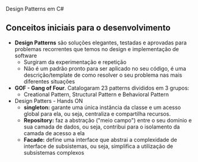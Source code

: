 Design Patterns em C#

## Conceitos iniciais para o desenvolvimento
+ **Design Patterns** são soluções elegantes, testadas e aprovadas para problemas recorrentes que temos no design e implementação de software
  + Surgiram da experimentação e repetição
  + Não é um padrão pronto para ser aplicado no seu código, é uma descrição/template de como resolver o seu problema nas mais diferentes situações
+ **GOF - Gang of Four**. Catalogaram 23 patterns divididos em 3 grupos:
  + Creational Pattern, Structural Pattern e Behavioral Pattern
+ Design Patters - Hands ON
  + **singleton:** garante uma única instância da classe e um acesso global para ela, ou seja, centraliza e compartilha recursos.
  + **Repository:** faz a abstração ("meio campo") entre o seu domínio e sua camada de dados, ou seja, contribui para o isolamento da camada de acesso a ela
  + **Facade:** define uma interface que abstrai a complexidade de interface de subsistemas, ou seja, simplifica a utilização de subsistemas complexos
